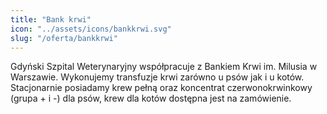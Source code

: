 ```yaml
---
title: "Bank krwi"
icon: "../assets/icons/bankkrwi.svg"
slug: "/oferta/bankkrwi"
---
```


Gdyński Szpital Weterynaryjny współpracuje z Bankiem Krwi im. Milusia w Warszawie. Wykonujemy transfuzje krwi zarówno u psów jak i u kotów. Stacjonarnie posiadamy krew pełną oraz koncentrat czerwonokrwinkowy (grupa + i -) dla psów, krew dla kotów dostępna jest na zamówienie.